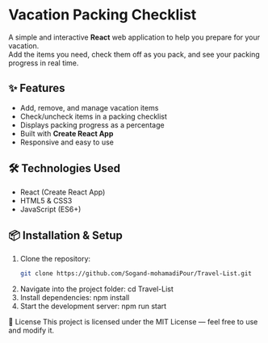 # Vacation Packing Checklist

A simple and interactive **React** web application to help you prepare for your vacation.  
Add the items you need, check them off as you pack, and see your packing progress in real time.

## ✨ Features
- Add, remove, and manage vacation items
- Check/uncheck items in a packing checklist
- Displays packing progress as a percentage
- Built with **Create React App**
- Responsive and easy to use

## 🛠️ Technologies Used
- React (Create React App)
- HTML5 & CSS3
- JavaScript (ES6+)

## 📦 Installation & Setup
1. Clone the repository:
   ```bash
   git clone https://github.com/Sogand-mohamadiPour/Travel-List.git
2. Navigate into the project folder:
   cd Travel-List
3. Install dependencies:
   npm install
4. Start the development server:
   npm run start

📄 License
This project is licensed under the MIT License — feel free to use and modify it.


